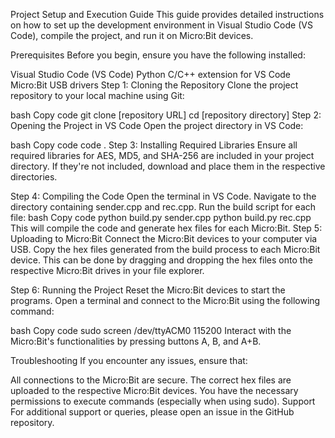Project Setup and Execution Guide
This guide provides detailed instructions on how to set up the development environment in Visual Studio Code (VS Code), compile the project, and run it on Micro:Bit devices.

Prerequisites
Before you begin, ensure you have the following installed:

Visual Studio Code (VS Code)
Python
C/C++ extension for VS Code
Micro:Bit USB drivers
Step 1: Cloning the Repository
Clone the project repository to your local machine using Git:

bash
Copy code
git clone [repository URL]
cd [repository directory]
Step 2: Opening the Project in VS Code
Open the project directory in VS Code:

bash
Copy code
code .
Step 3: Installing Required Libraries
Ensure all required libraries for AES, MD5, and SHA-256 are included in your project directory. If they're not included, download and place them in the respective directories.

Step 4: Compiling the Code
Open the terminal in VS Code.
Navigate to the directory containing sender.cpp and rec.cpp.
Run the build script for each file:
bash
Copy code
python build.py sender.cpp
python build.py rec.cpp
This will compile the code and generate hex files for each Micro:Bit.
Step 5: Uploading to Micro:Bit
Connect the Micro:Bit devices to your computer via USB. Copy the hex files generated from the build process to each Micro:Bit device. This can be done by dragging and dropping the hex files onto the respective Micro:Bit drives in your file explorer.

Step 6: Running the Project
Reset the Micro:Bit devices to start the programs. Open a terminal and connect to the Micro:Bit using the following command:

bash
Copy code
sudo screen /dev/ttyACM0 115200
Interact with the Micro:Bit's functionalities by pressing buttons A, B, and A+B.

Troubleshooting
If you encounter any issues, ensure that:

All connections to the Micro:Bit are secure.
The correct hex files are uploaded to the respective Micro:Bit devices.
You have the necessary permissions to execute commands (especially when using sudo).
Support
For additional support or queries, please open an issue in the GitHub repository.
